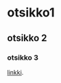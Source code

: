 # otsikko1
## otsikko 2
### otsikko 3
[linkki](https://github.com/Anttihar/ot_harjoitustyo/blob/master/laskarit/viikko1/gitlog.txt).
